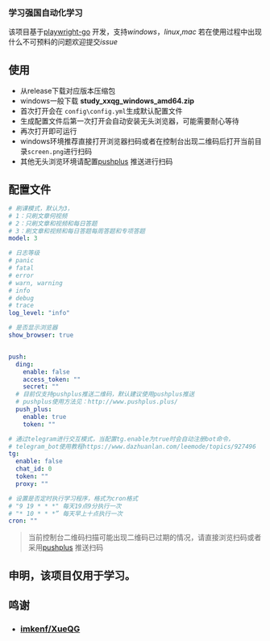 ### 学习强国自动化学习


该项目基于[playwright-go](https://github.com/mxschmitt/playwright-go) 开发，支持*windows*，*linux*,*mac*
若在使用过程中出现什么不可预料的问题欢迎提交*issue*


## 使用

+ 从release下载对应版本压缩包
+ windows一般下载 **study_xxqg_windows_amd64.zip**
+ 首次打开会在 ```config\config.yml```生成默认配置文件
+ 生成配置文件后第一次打开会自动安装无头浏览器，可能需要耐心等待
+ 再次打开即可运行
+ windows环境推荐直接打开浏览器扫码或者在控制台出现二维码后打开当前目录```screen.png```进行扫码
+ 其他无头浏览环境请配置[pushplus](http://www.pushplus.plus/) 推送进行扫码

## 配置文件
```yaml
# 刷课模式，默认为3，
# 1：只刷文章何视频
# 2：只刷文章和视频和每日答题
# 3：刷文章和视频和每日答题每周答题和专项答题
model: 3

# 日志等级
# panic
# fatal
# error
# warn, warning
# info
# debug
# trace
log_level: "info"

# 是否显示浏览器
show_browser: true


push:
  ding:
    enable: false
    access_token: ""
    secret: ""
  # 目前仅支持pushplus推送二维码，默认建议使用pushplus推送
  # pushplus使用方法见：http://www.pushplus.plus/
  push_plus:
    enable: true
    token: ""

# 通过telegram进行交互模式，当配置tg.enable为true时会自动注册bot命令，
# telegram_bot使用教程https://www.dazhuanlan.com/leemode/topics/927496
tg:
  enable: false
  chat_id: 0
  token: ""
  proxy: ""

# 设置是否定时执行学习程序，格式为cron格式
# "9 19 * * *" 每天19点9分执行一次
# "* 10 * * *” 每天早上十点执行一次
cron: ""
```
> 当前控制台二维码扫描可能出现二维码已过期的情况，请直接浏览扫码或者采用[pushplus](http://www.pushplus.plus/) 推送扫码

##  申明，该项目仅用于学习。

## 鸣谢

+ ### [imkenf/XueQG](https://github.com/imkenf/XueQG)
